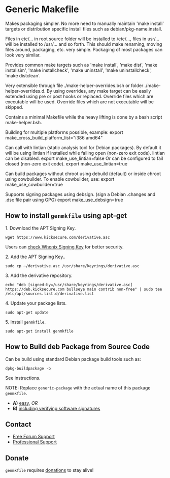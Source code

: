 # Generic Makefile #

Makes packaging simpler. No more need to manually maintain
'make install' targets or distribution specific install files such as
debian/pkg-name.install.

Files in etc/... in root source folder will be installed to /etc/..., files in
usr/... will be installed to /usr/... and so forth. This should make renaming,
moving files around, packaging, etc. very simple. Packaging of most packages
can look very similar.

Provides common make targets such as 'make install', 'make dist',
'make installsim', 'make installcheck', 'make uninstall',
'make uninstallcheck', 'make distclean'.

Very extensible through
file ./make-helper-overrides.bsh or
folder ./make-helper-overrides.d.
By using overrides, any make target can be easily extended using pre or post
hooks or replaced.
Override files which are executable will be used.
Override files which are not executable will be skipped.

Contains a minimal Makefile while the heavy lifting is done by a bash script
make-helper.bsh.

Building for multiple platforms possible, example:
export make_cross_build_platform_list="i386 amd64"

Can call with lintian (static analysis tool for Debian packages).
By default it will be using lintian if installed while failing open
(non-zero exit code).
lintian can be disabled.
export make_use_lintian=false
Or can be configured to fail closed (non-zero exit code).
export make_use_lintian=true

Can build packages without chroot using debuild (default) or inside chroot
using cowbuilder. To enable cowbuilder, use:
export make_use_cowbuilder=true

Supports signing packages using debsign.
(sign a Debian .changes and .dsc file pair using GPG)
export make_use_debsign=true

## How to install `genmkfile` using apt-get ##

1\. Download the APT Signing Key.

```
wget https://www.kicksecure.com/derivative.asc
```

Users can [check Whonix Signing Key](https://www.kicksecure.com/wiki/Signing_Key) for better security.

2\. Add the APT Signing Key..

```
sudo cp ~/derivative.asc /usr/share/keyrings/derivative.asc
```

3\. Add the derivative repository.

```
echo "deb [signed-by=/usr/share/keyrings/derivative.asc] https://deb.kicksecure.com bullseye main contrib non-free" | sudo tee /etc/apt/sources.list.d/derivative.list
```

4\. Update your package lists.

```
sudo apt-get update
```

5\. Install `genmkfile`.

```
sudo apt-get install genmkfile
```

## How to Build deb Package from Source Code ##

Can be build using standard Debian package build tools such as:

```
dpkg-buildpackage -b
```

See instructions.

NOTE: Replace `generic-package` with the actual name of this package `genmkfile`.

* **A)** [easy](https://www.kicksecure.com/wiki/Dev/Build_Documentation/generic-package/easy), _OR_
* **B)** [including verifying software signatures](https://www.kicksecure.com/wiki/Dev/Build_Documentation/generic-package)

## Contact ##

* [Free Forum Support](https://forums.kicksecure.com)
* [Professional Support](https://www.kicksecure.com/wiki/Professional_Support)

## Donate ##

`genmkfile` requires [donations](https://www.kicksecure.com/wiki/Donate) to stay alive!
